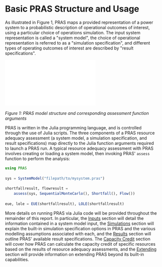 # Basic PRAS Structure and Usage

As illustrated in Figure 1, PRAS maps a provided representation of a power system to a probabilistic description of operational outcomes of interest, using a particular choice of operations simulation. The input system representation is called a "system model", the choice of operational representation is referred to as a "simulation specification", and different types of operating outcomes of interest are described by "result specifications".

![PRAS model structure and corresponding assessment function arguments](../images/inputoutput.pdf)

*Figure 1: PRAS model structure and corresponding assessment function arguments*

PRAS is written in the Julia programming language, and is controlled through the use of Julia scripts. The three components of a PRAS resource adequacy assessment (a system model, a simulation specification, and result specifications) map directly to the Julia function arguments required to launch a PRAS run. A typical resource adequacy assessment with PRAS involves creating or loading a system model, then invoking PRAS' `assess` function to perform the analysis: 

```julia
using PRAS

sys = SystemModel("filepath/to/mysystem.pras")

shortfallresult, flowresult =
    assess(sys, SequentialMonteCarlo(), Shortfall(), Flow())

eue, lole = EUE(shortfallresult), LOLE(shortfallresult)
```

More details on running PRAS via Julia code will be provided throughout the remainder of this report. In particular, the [Inputs](inputs.md) section will detail the information contained in a system model input, the [Simulations](simulations.md) section will explain the built-in simulation specification options in PRAS and the various modelling assumptions associated with each, and the [Results](results.md) section will outline PRAS' available result specifications. The [Capacity Credit](capacity-credit.md) section will cover how PRAS can calculate the capacity credit of specific resources based on the results of resource adequacy assessments, and the [Extending](extending.md) section will provide information on extending PRAS beyond its built-in capabilities. 